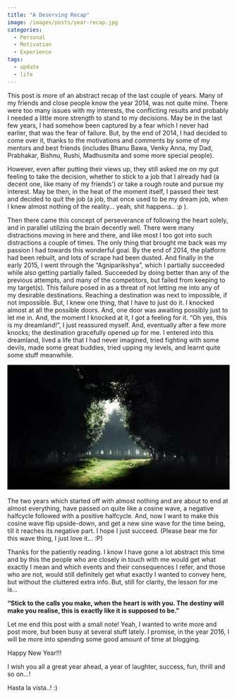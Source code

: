 ```yaml
---
title: "A Deserving Recap"
image: /images/posts/year-recap.jpg
categories: 
  - Personal
  - Motivation
  - Experience
tags:
  - update
  - life
---
```

This post is more of an abstract recap of the last couple of years. Many of my friends and close people know the year 2014, was not quite mine. There were too many issues with my interests, the conflicting results and probably I needed a little more strength to stand to my decisions. May be in the last few years, I had somehow been captured by a fear which I never had earlier, that was the fear of failure. But, by the end of 2014, I had decided to come over it, thanks to the motivations and comments by some of my mentors and best friends (includes Bhanu Bawa, Venky Anna, my Dad, Prabhakar, Bishnu, Rushi, Madhusmita and some more special people).

However, even after putting their views up, they still asked me on my gut feeling to take the decision, whether to stick to a job that I already had (a decent one, like many of my friends') or take a rough route and pursue my interest. May be then, in the heat of the moment itself, I passed their test and decided to quit the job (a job, that once used to be my dream job, when I knew almost nothing of the reality... yeah, shit happens.. :p ).

Then there came this concept of perseverance of following the heart solely, and in parallel utilizing the brain decently well. There were many distractions moving in here and there, and like most I too got into such distractions a couple of times. The only thing that brought me back was my passion I had towards this wonderful goal. By the end of 2014, the platform had been rebuilt, and lots of scrape had been dusted. And finally in the early 2015, I went through the “Agniparikshya”, which I partially succeeded while also getting partially failed. Succeeded by doing better than any of the previous attempts, and many of the competitors, but failed from keeping to my target(s). This failure posed in as a threat of not letting me into any of my desirable destinations. Reaching a destination was next to impossible, if not impossible. But, I knew one thing, that I have to just do it. I knocked almost at all the possible doors. And, one door was awaiting possibly just to let me in. And, the moment I knocked at it, I got a feeling for it. “Oh yes, this is my dreamland!”, I just reassured myself. And, eventually after a few more knocks; the destination gracefully opened up for me. I entered into this dreamland, lived a life that I had never imagined, tried fighting with some devils, made some great buddies, tried upping my levels, and learnt quite some stuff meanwhile.

<img class="img-responsive" src="/images/posts/life/darkness-light.jpg" alt="">

The two years which started off with almost nothing and are about to end at almost everything, have passed on quite like a cosine wave, a negative halfcycle followed with a positive halfcycle. And, now I want to make this cosine wave flip upside-down, and get a new sine wave for the time being, till it reaches its negative part. I hope I just succeed. (Please bear me for this wave thing, I just love it... :P)

Thanks for the patiently reading. I know I have gone a lot abstract this time and by this the people who are closely in touch with me would get what exactly I mean and which events and their consequences I refer, and those who are not, would still definitely get what exactly I wanted to convey here, but without the cluttered extra info. But, still for clarity, the lesson for me is...

**“Stick to the calls you make, when the heart is with you. The destiny will make you realise, this is exactly like it is supposed to be.”** 

Let me end this post with a small note! Yeah, I wanted to write more and post more, but been busy at several stuff lately. I promise, in the year 2016, I will be more into spending some good amount of time at blogging.

Happy New Year!!!

I wish you all a great year ahead, a year of laughter, success, fun, thrill and so on...!

Hasta la vista..! :)